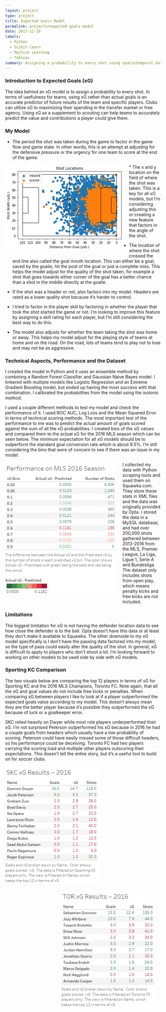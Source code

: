 ```yaml
---
layout: project
type: project
title: Expected Goals Model
permalink: projects/expected-goals-model
date: 2017-12-10
labels:
  - Python
  - Scikit-learn
  - Machine Learning
  - Tableau
summary: Assigning a probability to every shot using spatiotemporal data scraped from Squawka's Opta feeds. 
---
```


### Introduction to Expected Goals (xG) ###
The idea behind an xG model is to assign a probability to every shot. In terms of usefulness for teams, using xG rather than actual goals is an accurate predictor of future results of the team and specific players. Clubs can utilize xG to maximizing their spending in the transfer market or free agency. Using xG as a supplement to scouting can help teams to accurately predict the value and contributions a player could give them.

### My Model ###
* The period the shot was taken during the game to factor in the game flow and game state. In other words, this is an attempt at adjusting for the defensive pressure or the urgency for one team to score at the end of the game.

<img style="float: left; padding-right: 15px; padding-bottom: 15px;" src="../images/xgscatter.png">
* The x and y location on the field of where the shot was taken. This is a key for all xG models, but I’m considering adjusting this or creating a new feature that factors in the angle of the shot.

* The location of where the shot crossed the end line also called the goal mouth location. This can either be a goal, saved by the goalie, hit the post of the goal or just a complete miss. This helps the model adjust for the quality of the shot taken, for example a shot that goes towards either corner of the goal has a better chance than a shot in the middle directly at the goalie. 

* If the shot was a header or not, also factors into my model. Headers are rated as a lower quality shot because it’s harder to control.

* I tried to factor in the player skill by factoring in whether the player that took the shot started the game or not. I’m looking to improve this feature by assigning a skill rating for each player, but I’m still considering the best way to do this. 

* The model also adjusts for whether the team taking the shot was home or away. This helps my model adjust for the playing style of teams at home and on the road. On the road, lots of teams tend to play not to lose and may not be as aggressive. 

### Technical Aspects, Performance and the Dataset ###
I created the model in Python and it uses an ensemble method by combining a Random Forest Classifier and Gaussian Naive Bayes model. I tinkered with multiple models like Logistic Regression and an Extreme Gradient Boosting model, but ended up having the most success with that combination. I calibrated the probabilities from the model using the isotonic method. 

I used a couple different methods to test my model and check the performance of it. I used ROC AUC, Log Loss and the Mean Squared Error in terms of technical scoring methods. The most important test of the performance to me was to predict the actual amount of goals scored against the sum of all the xG probabilities. I created bins of the xG values and compared them to the actual xG for the 2016 MLS season which can be seen below. The minimum expectation for all xG models should be to outperform the standard goal conversion rate which is about 9.5%. I’m still considering the bins that were of concern to see if there was an issue in my model.

<img style="float: left; padding-right: 20px; padding-bottom: 20px;" src="../images/xgresults.png">
I collected my data with Python scraping tools and used them on Squawka.com. They store these stats in XML files and the data was originally provided by Opta. I stored the data in a MySQL database, and had over 200,000 shots gathered between 2013-2016 from the MLS, Premier League, La Liga, Ligue 1, Serie A and Bundesliga. The dataset only includes shots from open play, which means penalty kicks and free kicks are not included. 

### Limitations ### 
The biggest limitation for xG is not having the defender location data to see how close the defender is to the ball. Opta doesn’t have this data or at least they don’t make it available to Squawka. The other downside to my xG model specifically is I don’t have the passing data factored into my model, so the type of pass could easily alter the quality of the shot. In general, xG is difficult to apply to players who don’t shoot a lot. I’m looking forward to working on other models to be used side by side with xG models. 

### Sporting KC Comparison ###
The two visuals below are comparing the top 12 players in terms of xG for Sporting KC and the 2016 MLS Champions, Toronto FC. Note again, that all the xG and goal values do not include free kicks or penalties. When comparing xG between players I like to look at if a player outperformed the expected goals value according to my model. This doesn’t always mean they are the better player because it’s possible they outperformed the xG because of luck or a goalkeeper error. 

SKC relied heavily on Dwyer while most role players underperformed their xG. I’m not surprised Peterson outperformed his xG because in 2016 he had a couple goals from headers which usually have a low probability of scoring. Peterson could have easily missed some of those difficult headers, so his performance could be deceiving. Toronto FC had two players carrying the scoring load and multiple other players outscoring their expectations. This doesn’t tell the entire story, but it’s a useful tool to build on for soccer clubs. 

<img style="float: left; padding-right: 20px; padding-bottom: 20px;" src="../images/skcresults.png">
<img style="float: right; padding-right: 20px; padding-bottom: 20px;" src="../images/torresults.png">
